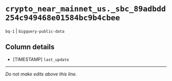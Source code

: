 # `crypto_near_mainnet_us._sbc_89adbdd254c949468e01584bc9b4cbee`
`bq-1` | `bigquery-public-data`

## Column details
* [TIMESTAMP] `last_update`

-------------------------------------------------------------------------------
*Do not make edits above this line.*
